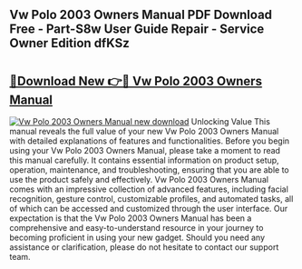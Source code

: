 ## Vw Polo 2003 Owners Manual PDF Download Free - Part-S8w User Guide Repair - Service Owner Edition dfKSz

# <h2><a href="http://cf25039.oget.top/?id=Vw+Polo+2003+Owners+Manual">🔗Download New 👉🔴 Vw Polo 2003 Owners Manual</a></h2>

[![Vw Polo 2003 Owners Manual new download](https://i.imgur.com/5g1atiW.png)](http://cf25039.oget.top/?id=Vw+Polo+2003+Owners+Manual)
Unlocking Value This manual reveals the full value of your new Vw Polo 2003 Owners Manual with detailed explanations of features and functionalities. Before you begin using your Vw Polo 2003 Owners Manual, please take a moment to read this manual carefully. It contains essential information on product setup, operation, maintenance, and troubleshooting, ensuring that you are able to use the product safely and effectively. Vw Polo 2003 Owners Manual comes with an impressive collection of advanced features, including facial recognition, gesture control, customizable profiles, and automated tasks, all of which can be accessed and customized through the user interface. Our expectation is that the Vw Polo 2003 Owners Manual has been a comprehensive and easy-to-understand resource in your journey to becoming proficient in using your new gadget. Should you need any assistance or clarification, please do not hesitate to contact our support team.

